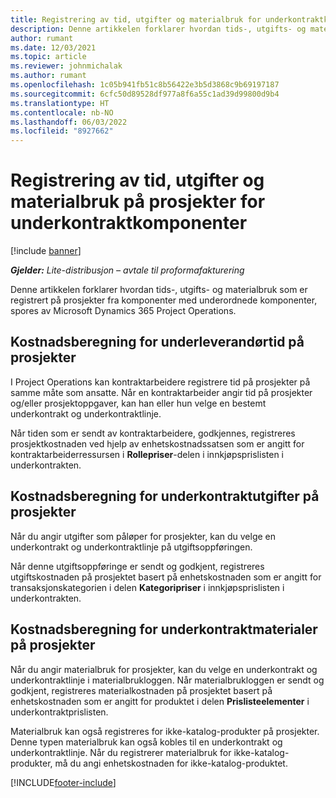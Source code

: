 ```yaml
---
title: Registrering av tid, utgifter og materialbruk for underkontraktkomponenter
description: Denne artikkelen forklarer hvordan tids-, utgifts- og materialbruk som er registrert på prosjekter fra komponenter med underordnede komponenter, spores av Microsoft Dynamics 365 Project Operations.
author: rumant
ms.date: 12/03/2021
ms.topic: article
ms.reviewer: johnmichalak
ms.author: rumant
ms.openlocfilehash: 1c05b941fb51c8b56422e3b5d3868c9b69197187
ms.sourcegitcommit: 6cfc50d89528df977a8f6a55c1ad39d99800d9b4
ms.translationtype: HT
ms.contentlocale: nb-NO
ms.lasthandoff: 06/03/2022
ms.locfileid: "8927662"
---
```

# <a name="recording-time-expenses-and-material-usage-on-projects-for-subcontracted-components"></a>Registrering av tid, utgifter og materialbruk på prosjekter for underkontraktkomponenter

[!include [banner](../../includes/dataverse-preview.md)]

_**Gjelder:** Lite-distribusjon – avtale til proformafakturering_

Denne artikkelen forklarer hvordan tids-, utgifts- og materialbruk som er registrert på prosjekter fra komponenter med underordnede komponenter, spores av Microsoft Dynamics 365 Project Operations.

## <a name="costing-for-subcontractor-time-on-projects"></a>Kostnadsberegning for underleverandørtid på prosjekter
I Project Operations kan kontraktarbeidere registrere tid på prosjekter på samme måte som ansatte. Når en kontraktarbeider angir tid på prosjekter og/eller prosjektoppgaver, kan han eller hun velge en bestemt underkontrakt og underkontraktlinje.

Når tiden som er sendt av kontraktarbeidere, godkjennes, registreres prosjektkostnaden ved hjelp av enhetskostnadssatsen som er angitt for kontraktarbeiderressursen i **Rollepriser**-delen i innkjøpsprislisten i underkontrakten.

## <a name="costing-for-subcontracted-expenses-on-projects"></a>Kostnadsberegning for underkontraktutgifter på prosjekter
Når du angir utgifter som påløper for prosjekter, kan du velge en underkontrakt og underkontraktlinje på utgiftsoppføringen. 

Når denne utgiftsoppføringe er sendt og godkjent, registreres utgiftskostnaden på prosjektet basert på enhetskostnaden som er angitt for transaksjonskategorien i delen **Kategoripriser** i innkjøpsprislisten i underkontrakten.

## <a name="costing-for-subcontracted-materials-on-projects"></a>Kostnadsberegning for underkontraktmaterialer på prosjekter
Når du angir materialbruk for prosjekter, kan du velge en underkontrakt og underkontraktlinje i materialbrukloggen. Når materialbrukloggen er sendt og godkjent, registreres materialkostnaden på prosjektet basert på enhetskostnaden som er angitt for produktet i delen **Prislisteelementer** i underkontraktprislisten.

Materialbruk kan også registreres for ikke-katalog-produkter på prosjekter. Denne typen materialbruk kan også kobles til en underkontrakt og underkontraktlinje. Når du registrerer materialbruk for ikke-katalog-produkter, må du angi enhetskostnaden for ikke-katalog-produktet. 


[!INCLUDE[footer-include](../../includes/footer-banner.md)]
